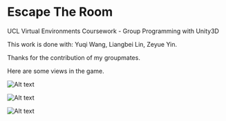 # Escape The Room
UCL Virtual Environments Coursework - Group Programming with Unity3D

This work is done with:
Yuqi Wang,
Liangbei Lin,
Zeyue Yin.

Thanks for the contribution of my groupmates.

Here are some views in the game.

![Alt text](https://github.com/FoxinSnow/Escape-Room-VR-Game/blob/master/Screenshot/blackboard.png)

![Alt text](https://github.com/FoxinSnow/Escape-Room-VR-Game/blob/master/Screenshot/overview.png)

![Alt text](https://github.com/FoxinSnow/Escape-Room-VR-Game/blob/master/Screenshot/cloest.png)
